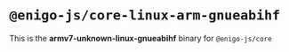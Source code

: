 # `@enigo-js/core-linux-arm-gnueabihf`

This is the **armv7-unknown-linux-gnueabihf** binary for `@enigo-js/core`
